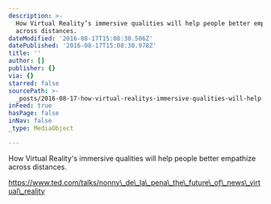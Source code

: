 ```yaml
---
description: >-
  How Virtual Reality’s immersive qualities will help people better empathize
  across distances.
dateModified: '2016-08-17T15:08:30.506Z'
datePublished: '2016-08-17T15:08:30.978Z'
title: ''
author: []
publisher: {}
via: {}
starred: false
sourcePath: >-
  _posts/2016-08-17-how-virtual-realitys-immersive-qualities-will-help-people-b.md
inFeed: true
hasPage: false
inNav: false
_type: MediaObject

---
```

How Virtual Reality's immersive qualities will help people better empathize across distances.

https://www.ted.com/talks/nonny\_de\_la\_pena\_the\_future\_of\_news\_virtual\_reality
